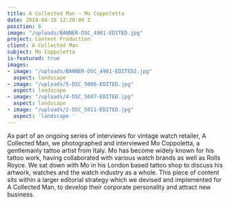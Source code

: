 ```yaml
---
title: A Collected Man – Mo Coppoletta
date: 2019-04-10 12:20:00 Z
position: 6
image: "/uploads/BANNER-DSC_4961-EDITED.jpg"
project: Content Production
client: A Collected Man
subject: Mo Coppoletta
is-featured: true
images:
- image: "/uploads/BANNER-DSC_4961-EDITED2.jpg"
  aspect: landscape
- image: "/uploads/5-DSC_5066-EDITED.jpg"
  aspect: landscape
- image: "/uploads/4-DSC_5047-EDITED.jpg"
  aspect: landscape
- image: "/uploads/2-DSC_5011-EDITED.jpg"
  aspect: 'landscape '
---
```


As part of an ongoing series of interviews for vintage watch retailer, A Collected Man, we photographed and interviewed Mo Coppoletta, a gentlemanly tattoo artist from Italy. Mo has become widely known for his tattoo work, having collaborated with various watch brands as well as Rolls Royce. We sat down with Mo in his London based tattoo shop to discuss his artwork, watches and the watch industry as a whole. This piece of content sits within a larger editorial strategy which we devised and implemented for A Collected Man, to develop their corporate personality and attract new business.